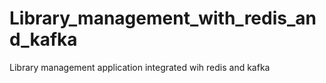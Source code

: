 # Library_management_with_redis_and_kafka
Library management application integrated wih redis and kafka
